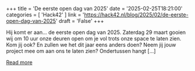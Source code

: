 +++
title = 'De eerste open dag van 2025'
date = '2025-02-25T18:21:00'
categories = [ 
 'Hack42' 
] 
link = 'https://hack42.nl/blog/2025/02/de-eerste-open-dag-van-2025'
draft = 'False'
+++

Hij komt er aan&#8230; de eerste open dag van 2025. Zaterdag 29 maart gooien wij om 10 uur onze deuren open om je vol trots onze space te laten zien. Kom jij ook? En zullen we het dit jaar eens anders doen? Neem jij jouw project mee om aan ons te laten zien? Ondertussen hangt [&#8230;]

[Read more](https://hack42.nl/blog/2025/02/de-eerste-open-dag-van-2025)